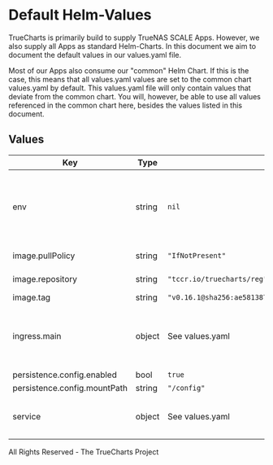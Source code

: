 # Default Helm-Values

TrueCharts is primarily build to supply TrueNAS SCALE Apps.
However, we also supply all Apps as standard Helm-Charts. In this document we aim to document the default values in our values.yaml file.

Most of our Apps also consume our "common" Helm Chart.
If this is the case, this means that all values.yaml values are set to the common chart values.yaml by default. This values.yaml file will only contain values that deviate from the common chart.
You will, however, be able to use all values referenced in the common chart here, besides the values listed in this document.

## Values

| Key | Type | Default | Description |
|-----|------|---------|-------------|
| env | string | `nil` | environment variables. See more environment variables in the [reg documentation](https://github.com/genuinetools/reg). |
| image.pullPolicy | string | `"IfNotPresent"` | image pull policy |
| image.repository | string | `"tccr.io/truecharts/reg"` | image repository |
| image.tag | string | `"v0.16.1@sha256:ae581387764a23c62c1386389e27358bac5088790904938264cb0bcd4e8c946c"` | image tag |
| ingress.main | object | See values.yaml | Enable and configure ingress settings for the chart under this key. |
| persistence.config.enabled | bool | `true` |  |
| persistence.config.mountPath | string | `"/config"` |  |
| service | object | See values.yaml | Configures service settings for the chart. |

All Rights Reserved - The TrueCharts Project
